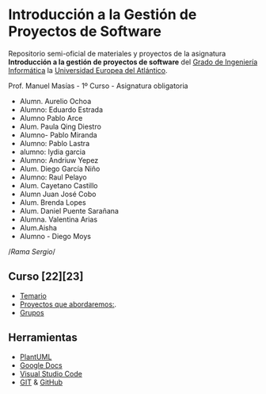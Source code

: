# Introducción a la Gestión de Proyectos de Software 

Repositorio semi-oficial de materiales y proyectos de la asignatura **Introducción a la gestión de proyectos de software** del [Grado de Ingeniería Informática](https://www.uneatlantico.es/escuela-politecnica-superior/estudios-grado-oficial-en-ingenieria-informatica) la [Universidad Europea del Atlántico](https://www.uneatlantico.es). 

Prof. Manuel Masías - 1º Curso - Asignatura obligatoria

- Alumn. Aurelio Ochoa
- Alumno: Eduardo Estrada 
- Alumno Pablo Arce
- Alum. Paula Qing Diestro
- Alumno- Pablo Miranda
- Alumno: Pablo Lastra
- alumno: lydia garcia
- Alumno: Andriuw Yepez
- Alum. Diego García Niño
- Alumno: Raul Pelayo
- Alum. Cayetano Castillo
- Alumn Juan José Cobo
- Alum. Brenda Lopes
- Alum. Daniel Puente Sarañana 
- Alumna. Valentina Arias 
- Alum.Aisha
- Alumno - Diego Moys

/*Rama Sergio*/

## Curso [22][23]
 
* [Temario](docs/temario.md)
* [Proyectos que abordaremos:](docs/proyectos.md).
* [Grupos](docs/grupos.md)

## Herramientas

* [PlantUML](https://plantuml.com/es/)
* [Google Docs](https://drive.google.com/drive/u/0/my-drive)
* [Visual Studio Code](https://code.visualstudio.com/)
* [GIT](https://git-scm.com/) & [GitHub](https://github.com/)
